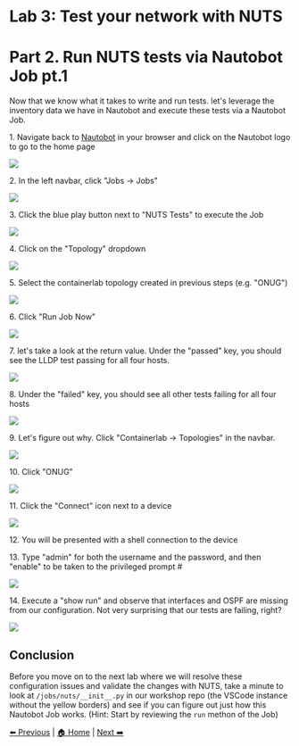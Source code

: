 # Lab 3: Test your network with NUTS
# Part 2. Run NUTS tests via Nautobot Job pt.1

Now that we know what it takes to write and run tests. let's leverage the inventory data we have in Nautobot and execute these tests via a Nautobot Job.

1\. Navigate back to [Nautobot](http://localhost:8080) in your browser and click on the Nautobot logo to go to the home page

![](https://ajeuwbhvhr.cloudimg.io/https://colony-recorder.s3.amazonaws.com/files/2025-10-20/6b4ca591-3bfc-43cf-aabb-d7bbf73714a8/ascreenshot.jpeg?tl_px=549,570&br_px=2515,1669&force_format=jpeg&q=100&width=1120.0&wat=1&wat_opacity=0.7&wat_gravity=northwest&wat_url=https://colony-recorder.s3.us-west-1.amazonaws.com/images/watermarks/FB923C_standard.png&wat_pad=72,9)

2\. In the left navbar, click "Jobs -> Jobs"

![](https://ajeuwbhvhr.cloudimg.io/https://colony-recorder.s3.amazonaws.com/files/2025-10-20/0c16b99e-5c39-4a8b-9122-3f0ea1d748f6/ascreenshot.jpeg?tl_px=532,1060&br_px=2498,2158&force_format=jpeg&q=100&width=1120.0&wat=1&wat_opacity=0.7&wat_gravity=northwest&wat_url=https://colony-recorder.s3.us-west-1.amazonaws.com/images/watermarks/FB923C_standard.png&wat_pad=73,330)

3\. Click the blue play button next to "NUTS Tests" to execute the Job

![](https://ajeuwbhvhr.cloudimg.io/https://colony-recorder.s3.amazonaws.com/files/2025-10-20/99731db5-a432-4f16-9889-f1ee9434eaa1/ascreenshot.jpeg?tl_px=536,949&br_px=2502,2047&force_format=jpeg&q=100&width=1120.0&wat=1&wat_opacity=0.7&wat_gravity=northwest&wat_url=https://colony-recorder.s3.us-west-1.amazonaws.com/images/watermarks/FB923C_standard.png&wat_pad=268,350)

4\. Click on the "Topology" dropdown

![](https://ajeuwbhvhr.cloudimg.io/https://colony-recorder.s3.amazonaws.com/files/2025-10-20/cef491ea-bd40-4cee-9faf-8f31313702d3/ascreenshot.jpeg?tl_px=549,880&br_px=2515,1979&force_format=jpeg&q=100&width=1120.0&wat=1&wat_opacity=0.7&wat_gravity=northwest&wat_url=https://colony-recorder.s3.us-west-1.amazonaws.com/images/watermarks/FB923C_standard.png&wat_pad=670,203)

5\. Select the containerlab topology created in previous steps (e.g. "ONUG")

![](https://ajeuwbhvhr.cloudimg.io/https://colony-recorder.s3.amazonaws.com/files/2025-10-20/edf8c193-2706-4902-883e-3a707a44a56a/ascreenshot.jpeg?tl_px=540,583&br_px=2505,1682&force_format=jpeg&q=100&width=1120.0&wat=1&wat_opacity=0.7&wat_gravity=northwest&wat_url=https://colony-recorder.s3.us-west-1.amazonaws.com/images/watermarks/FB923C_standard.png&wat_pad=713,452)

6\. Click "Run Job Now"

![](https://ajeuwbhvhr.cloudimg.io/https://colony-recorder.s3.amazonaws.com/files/2025-10-20/b7dcfc13-4b54-4917-b8d4-2bea6e886d97/ascreenshot.jpeg?tl_px=534,662&br_px=3286,2200&force_format=jpeg&q=100&width=1120.0&wat=1&wat_opacity=0.7&wat_gravity=northwest&wat_url=https://colony-recorder.s3.us-west-1.amazonaws.com/images/watermarks/FB923C_standard.png&wat_pad=774,544)

7\. let's take a look at the return value. Under the "passed" key, you should see the LLDP test passing for all four hosts.

![](https://ajeuwbhvhr.cloudimg.io/https://colony-recorder.s3.amazonaws.com/files/2025-10-20/853a37fc-4311-4a89-8028-e596ea2b8c0a/ascreenshot.jpeg?tl_px=762,1025&br_px=2727,2124&force_format=jpeg&q=100&width=1120.0&wat=1&wat_opacity=0.7&wat_gravity=northwest&wat_url=https://colony-recorder.s3.us-west-1.amazonaws.com/images/watermarks/FB923C_standard.png&wat_pad=302,262)

8\. Under the "failed" key, you should see all other tests failing for all four hosts

![](https://ajeuwbhvhr.cloudimg.io/https://colony-recorder.s3.amazonaws.com/files/2025-10-20/fbea417b-6006-4d13-aa2c-3addd2b3960f/ascreenshot.jpeg?tl_px=746,644&br_px=2712,1742&force_format=jpeg&q=100&width=1120.0&wat=1&wat_opacity=0.7&wat_gravity=northwest&wat_url=https://colony-recorder.s3.us-west-1.amazonaws.com/images/watermarks/FB923C_standard.png&wat_pad=319,239)

9\. Let's figure out why. Click "Containerlab -> Topologies" in the navbar.

![](https://ajeuwbhvhr.cloudimg.io/https://colony-recorder.s3.amazonaws.com/files/2025-10-20/619cfdfb-8a74-447a-8857-34c9062cf73a/ascreenshot.jpeg?tl_px=532,623&br_px=3284,2162&force_format=jpeg&q=100&width=1120.0&wat=1&wat_opacity=0.7&wat_gravity=northwest&wat_url=https://colony-recorder.s3.us-west-1.amazonaws.com/images/watermarks/FB923C_standard.png&wat_pad=48,415)

10\. Click "ONUG"

![](https://ajeuwbhvhr.cloudimg.io/https://colony-recorder.s3.amazonaws.com/files/2025-10-20/7570d19a-9d70-4b30-a3f8-095f1c05380f/ascreenshot.jpeg?tl_px=535,413&br_px=3287,1952&force_format=jpeg&q=100&width=1120.0&wat=1&wat_opacity=0.7&wat_gravity=northwest&wat_url=https://colony-recorder.s3.us-west-1.amazonaws.com/images/watermarks/FB923C_standard.png&wat_pad=182,255)

11\. Click the "Connect" icon next to a device

![](https://ajeuwbhvhr.cloudimg.io/https://colony-recorder.s3.amazonaws.com/files/2025-10-20/e451b43b-412d-4b8c-a545-6f20d863b3e8/ascreenshot.jpeg?tl_px=537,415&br_px=3289,1954&force_format=jpeg&q=100&width=1120.0&wat=1&wat_opacity=0.7&wat_gravity=northwest&wat_url=https://colony-recorder.s3.us-west-1.amazonaws.com/images/watermarks/FB923C_standard.png&wat_pad=725,322)

12\. You will be presented with a shell connection to the device


13\. Type "admin" for both the username and the password, and then "enable" to be taken to the privileged prompt #

![](https://ajeuwbhvhr.cloudimg.io/https://colony-recorder.s3.amazonaws.com/files/2025-10-20/725d5d8c-f125-455d-a51d-f58ee979c56b/ascreenshot.jpeg?tl_px=529,423&br_px=2058,1278&force_format=jpeg&q=100&width=1120.0&wat=1&wat_opacity=0.7&wat_gravity=northwest&wat_url=https://colony-recorder.s3.us-west-1.amazonaws.com/images/watermarks/FB923C_standard.png&wat_pad=1865,1229)

14\. Execute a "show run" and observe that interfaces and OSPF are missing from our configuration. Not very surprising that our tests are failing, right?

![](https://ajeuwbhvhr.cloudimg.io/https://colony-recorder.s3.amazonaws.com/files/2025-10-20/86b6c809-f5e6-443e-9669-c907dafe5a98/ascreenshot.jpeg?tl_px=530,1090&br_px=2496,2189&force_format=jpeg&q=100&width=1120.0&wat=1&wat_opacity=0.7&wat_gravity=northwest&wat_url=https://colony-recorder.s3.us-west-1.amazonaws.com/images/watermarks/FB923C_standard.png&wat_pad=369,390)

## Conclusion

Before you move on to the next lab where we will resolve these configuration issues and validate the changes with NUTS, take a minute to look at `/jobs/nuts/__init__.py` in our workshop repo (the VSCode instance without the yellow borders) and see if you can figure out just how this Nautobot Job works. (Hint: Start by reviewing the `run` methon of the Job)

[⬅️ Previous](./30.introduction_to_nuts.md) | [🏠 Home](index.md) | [Next ➡️](./40.introduction_to_golden_config.md)
